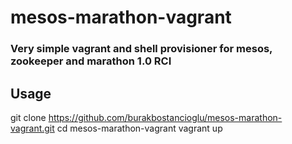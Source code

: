 # mesos-marathon-vagrant
### Very simple vagrant and shell provisioner for mesos, zookeeper and marathon 1.0 RCI
## Usage 
git clone https://github.com/burakbostancioglu/mesos-marathon-vagrant.git
cd mesos-marathon-vagrant
vagrant up

